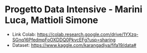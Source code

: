 # Progetto Data Intensive - Marini Luca, Mattioli Simone

- Link Colab: https://colab.research.google.com/drive/1YXzq-SGnq16PfedmpFoOXDDQ0PkvcEFg?usp=sharing
- Dataset: https://www.kaggle.com/karangadiya/fifa19/data#
